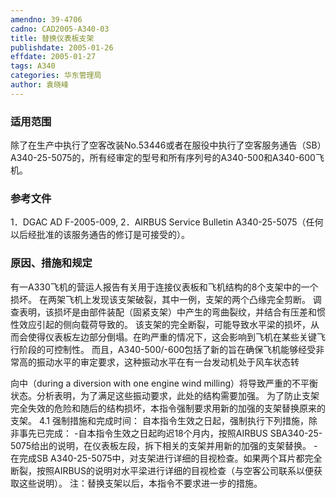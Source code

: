```yaml
---
amendno: 39-4706
cadno: CAD2005-A340-03
title: 替换仪表板支架
publishdate: 2005-01-26
effdate: 2005-01-27
tags: A340
categories: 华东管理局
author: 袁晓峰
---
```


### 适用范围 
除了在生产中执行了空客改装No.53446或者在服役中执行了空客服务通告（SB）A340-25-5075的，所有经审定的型号和所有序列号的A340-500和A340-600飞机。

<!--more-->
### 参考文件
1．DGAC AD F-2005-009, 
2．AIRBUS Service Bulletin A340-25-5075（任何以后经批准的该服务通告的修订是可接受的）。

### 原因、措施和规定 

有一A330飞机的营运人报告有关用于连接仪表板和飞机结构的8个支架中的一个损坏。 
在两架飞机上发现该支架破裂，其中一例，支架的两个凸缘完全剪断。 
调查表明，该损坏是由部件装配（固紧支架）中产生的弯曲裂纹，并结合有压差和惯性效应引起的侧向载荷导致的。 
该支架的完全断裂，可能导致水平梁的损坏，从而会使得仪表板左边部分倒塌。在昀严重的情况下，这会影响到飞机在某些关键飞行阶段的可控制性。 
而且，A340-500/-600包括了新的旨在确保飞机能够经受非常高的振动水平的审定要求，这种振动水平在有一台发动机处于风车状态转
  
向中（during a diversion with one engine wind milling）将导致严重的不平衡状态。分析表明，为了满足这些振动要求，此处的结构需要加强。
为了防止支架完全失效的危险和随后的结构损坏，本指令强制要求用新的加强的支架替换原来的支架。
4.1 强制措施和完成时间： 
自本指令生效之日起，强制执行下列措施，除非事先已完成： 
-自本指令生效之日起昀迟18个月内，按照AIRBUS SBA340-25-5075给出的说明，在仪表板左段，拆下相关的支架并用新的加强的支架替换。 
-在完成SB A340-25-5075中，对支架进行详细的目视检查。如果两个耳片都完全断裂，按照AIRBUS的说明对水平梁进行详细的目视检查（与空客公司联系以便获取这些说明）。 
注：替换支架以后，本指令不要求进一步的措施。

